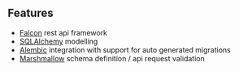 ## Features
- [Falcon]((https://falcon.readthedocs.io/en/stable/)) rest api framework
- [SQLAlchemy](https://docs.sqlalchemy.org/en/14/) modelling
- [Alembic](https://alembic.sqlalchemy.org/en/latest/) integration with support for auto generated migrations
- [Marshmallow](https://marshmallow.readthedocs.io/en/stable/) schema definition / api request validation
